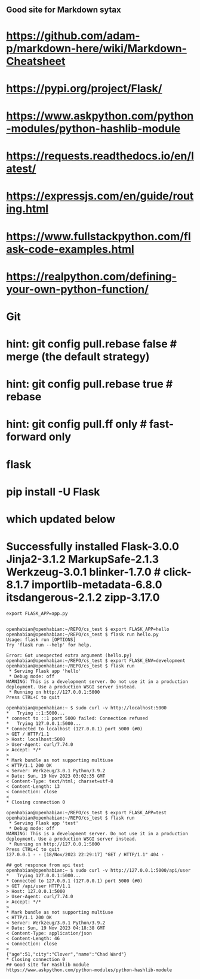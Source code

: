 ## Good site for Markdown sytax
# https://github.com/adam-p/markdown-here/wiki/Markdown-Cheatsheet


# https://pypi.org/project/Flask/

# https://www.askpython.com/python-modules/python-hashlib-module

# https://requests.readthedocs.io/en/latest/


# https://expressjs.com/en/guide/routing.html

# https://www.fullstackpython.com/flask-code-examples.html    

# https://realpython.com/defining-your-own-python-function/




# Git

# hint:   git config pull.rebase false  # merge (the default strategy)
# hint:   git config pull.rebase true   # rebase
# hint:   git config pull.ff only       # fast-forward only


# flask
# pip install -U Flask
# which updated below
# Successfully installed Flask-3.0.0 Jinja2-3.1.2 MarkupSafe-2.1.3 Werkzeug-3.0.1 blinker-1.7.0 # click-8.1.7 importlib-metadata-6.8.0 itsdangerous-2.1.2 zipp-3.17.0

```
export FLASK_APP=app.py


openhabian@openhabian:~/REPO/cs_test $ export FLASK_APP=hello
openhabian@openhabian:~/REPO/cs_test $ flask run hello.py
Usage: flask run [OPTIONS]
Try 'flask run --help' for help.

Error: Got unexpected extra argument (hello.py)
openhabian@openhabian:~/REPO/cs_test $ export FLASK_ENV=development
openhabian@openhabian:~/REPO/cs_test $ flask run
 * Serving Flask app 'hello'
 * Debug mode: off
WARNING: This is a development server. Do not use it in a production deployment. Use a production WSGI server instead.
 * Running on http://127.0.0.1:5000
Press CTRL+C to quit
```

```
openhabian@openhabian:~ $ sudo curl -v http://localhost:5000
*   Trying ::1:5000...
* connect to ::1 port 5000 failed: Connection refused
*   Trying 127.0.0.1:5000...
* Connected to localhost (127.0.0.1) port 5000 (#0)
> GET / HTTP/1.1
> Host: localhost:5000
> User-Agent: curl/7.74.0
> Accept: */*
>
* Mark bundle as not supporting multiuse
< HTTP/1.1 200 OK
< Server: Werkzeug/3.0.1 Python/3.9.2
< Date: Sun, 19 Nov 2023 03:02:35 GMT
< Content-Type: text/html; charset=utf-8
< Content-Length: 13
< Connection: close
<
* Closing connection 0
```
```
openhabian@openhabian:~/REPO/cs_test $ export FLASK_APP=test
openhabian@openhabian:~/REPO/cs_test $ flask run
 * Serving Flask app 'test'
 * Debug mode: off
WARNING: This is a development server. Do not use it in a production deployment. Use a production WSGI server instead.
 * Running on http://127.0.0.1:5000
Press CTRL+C to quit
127.0.0.1 - - [18/Nov/2023 22:29:17] "GET / HTTP/1.1" 404 -

## got responce from api test
openhabian@openhabian:~ $ sudo curl -v http://127.0.0.1:5000/api/user
*   Trying 127.0.0.1:5000...
* Connected to 127.0.0.1 (127.0.0.1) port 5000 (#0)
> GET /api/user HTTP/1.1
> Host: 127.0.0.1:5000
> User-Agent: curl/7.74.0
> Accept: */*
>
* Mark bundle as not supporting multiuse
< HTTP/1.1 200 OK
< Server: Werkzeug/3.0.1 Python/3.9.2
< Date: Sun, 19 Nov 2023 04:18:38 GMT
< Content-Type: application/json
< Content-Length: 46
< Connection: close
<
{"age":51,"city":"Clover","name":"Chad Ward"}
* Closing connection 0
## Good site for Hashlib module
https://www.askpython.com/python-modules/python-hashlib-module  

```

